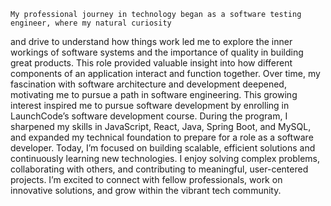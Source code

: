     My professional journey in technology began as a software testing engineer, where my natural curiosity 
and drive to understand how things work led me to explore the inner workings of software systems and the 
importance of quality in building great products. This role provided valuable insight into how different 
components of an application interact and function together.
    Over time, my fascination with software architecture and development deepened, motivating me to pursue a path in software engineering.
This growing interest inspired me to pursue software development by enrolling in LaunchCode’s software development course. 
During the program, I sharpened my skills in JavaScript, React, Java, Spring Boot, and MySQL, and expanded my technical foundation to prepare for a role as a software developer.
     Today, I’m focused on building scalable, efficient solutions and continuously learning new technologies. I enjoy 
solving complex problems, collaborating with others, and contributing to meaningful, user-centered projects. I’m excited 
to connect with fellow professionals, work on innovative solutions, and grow within the vibrant tech community.
